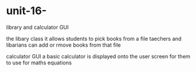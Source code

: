 # unit-16-
library and calculator GUI   


the libary class 
it allows students to pick  books from a file 
taechers and libarians can add or rmove books from that file 


calculator GUI 
a basic calculator is displayed onto the user screen for them to use for maths equations 
